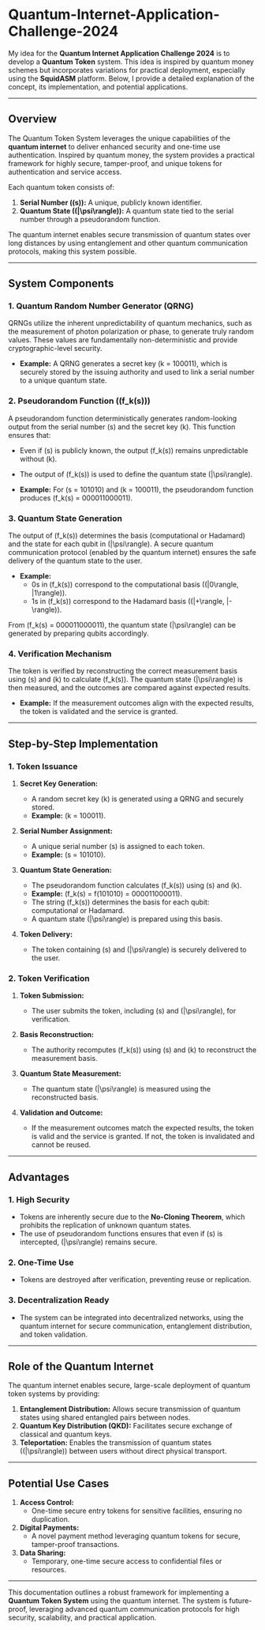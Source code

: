 # Quantum-Internet-Application-Challenge-2024

My idea for the **Quantum Internet Application Challenge 2024** is to develop a **Quantum Token** system. This idea is inspired by quantum money schemes but incorporates variations for practical deployment, especially using the **SquidASM** platform. Below, I provide a detailed explanation of the concept, its implementation, and potential applications.

---

## Overview

The Quantum Token System leverages the unique capabilities of the **quantum internet** to deliver enhanced security and one-time use authentication. Inspired by quantum money, the system provides a practical framework for highly secure, tamper-proof, and unique tokens for authentication and service access. 

Each quantum token consists of:
1. **Serial Number (\(s\)):** A unique, publicly known identifier.
2. **Quantum State (\(|\psi\rangle\)):** A quantum state tied to the serial number through a pseudorandom function.

The quantum internet enables secure transmission of quantum states over long distances by using entanglement and other quantum communication protocols, making this system possible.

---

## System Components

### 1. Quantum Random Number Generator (QRNG)
QRNGs utilize the inherent unpredictability of quantum mechanics, such as the measurement of photon polarization or phase, to generate truly random values. These values are fundamentally non-deterministic and provide cryptographic-level security. 

- **Example:** A QRNG generates a secret key \(k = 100011\), which is securely stored by the issuing authority and used to link a serial number to a unique quantum state.

### 2. Pseudorandom Function (\(f_k(s)\))
A pseudorandom function deterministically generates random-looking output from the serial number \(s\) and the secret key \(k\). This function ensures that:
- Even if \(s\) is publicly known, the output \(f_k(s)\) remains unpredictable without \(k\).
- The output of \(f_k(s)\) is used to define the quantum state \(|\psi\rangle\).

- **Example:** For \(s = 101010\) and \(k = 100011\), the pseudorandom function produces \(f_k(s) = 000011000011\).

### 3. Quantum State Generation
The output of \(f_k(s)\) determines the basis (computational or Hadamard) and the state for each qubit in \(|\psi\rangle\). A secure quantum communication protocol (enabled by the quantum internet) ensures the safe delivery of the quantum state to the user.

- **Example:** 
  - 0s in \(f_k(s)\) correspond to the computational basis (\(|0\rangle, |1\rangle\)).
  - 1s in \(f_k(s)\) correspond to the Hadamard basis (\(|+\rangle, |-\rangle\)).

From \(f_k(s) = 000011000011\), the quantum state \(|\psi\rangle\) can be generated by preparing qubits accordingly.

### 4. Verification Mechanism
The token is verified by reconstructing the correct measurement basis using \(s\) and \(k\) to calculate \(f_k(s)\). The quantum state \(|\psi\rangle\) is then measured, and the outcomes are compared against expected results.

- **Example:** If the measurement outcomes align with the expected results, the token is validated and the service is granted.

---

## Step-by-Step Implementation

### 1. Token Issuance

1. **Secret Key Generation:**
   - A random secret key \(k\) is generated using a QRNG and securely stored.
   - **Example:** \(k = 100011\).

2. **Serial Number Assignment:**
   - A unique serial number \(s\) is assigned to each token.
   - **Example:** \(s = 101010\).

3. **Quantum State Generation:**
   - The pseudorandom function calculates \(f_k(s)\) using \(s\) and \(k\).
   - **Example:** \(f_k(s) = f(101010) = 000011000011\).
   - The string \(f_k(s)\) determines the basis for each qubit: computational or Hadamard.
   - A quantum state \(|\psi\rangle\) is prepared using this basis.

4. **Token Delivery:**
   - The token containing \(s\) and \(|\psi\rangle\) is securely delivered to the user.

### 2. Token Verification

1. **Token Submission:**
   - The user submits the token, including \(s\) and \(|\psi\rangle\), for verification.

2. **Basis Reconstruction:**
   - The authority recomputes \(f_k(s)\) using \(s\) and \(k\) to reconstruct the measurement basis.

3. **Quantum State Measurement:**
   - The quantum state \(|\psi\rangle\) is measured using the reconstructed basis.

4. **Validation and Outcome:**
   - If the measurement outcomes match the expected results, the token is valid and the service is granted. If not, the token is invalidated and cannot be reused.

---

## Advantages

### 1. High Security
- Tokens are inherently secure due to the **No-Cloning Theorem**, which prohibits the replication of unknown quantum states.
- The use of pseudorandom functions ensures that even if \(s\) is intercepted, \(|\psi\rangle\) remains secure.

### 2. One-Time Use
- Tokens are destroyed after verification, preventing reuse or replication.

### 3. Decentralization Ready
- The system can be integrated into decentralized networks, using the quantum internet for secure communication, entanglement distribution, and token validation.

---

## Role of the Quantum Internet

The quantum internet enables secure, large-scale deployment of quantum token systems by providing:
1. **Entanglement Distribution:** Allows secure transmission of quantum states using shared entangled pairs between nodes.
2. **Quantum Key Distribution (QKD):** Facilitates secure exchange of classical and quantum keys.
3. **Teleportation:** Enables the transmission of quantum states (\(|\psi\rangle\)) between users without direct physical transport.

---

## Potential Use Cases

1. **Access Control:** 
   - One-time secure entry tokens for sensitive facilities, ensuring no duplication.
2. **Digital Payments:** 
   - A novel payment method leveraging quantum tokens for secure, tamper-proof transactions.
3. **Data Sharing:** 
   - Temporary, one-time secure access to confidential files or resources.

---

This documentation outlines a robust framework for implementing a **Quantum Token System** using the quantum internet. The system is future-proof, leveraging advanced quantum communication protocols for high security, scalability, and practical application.
